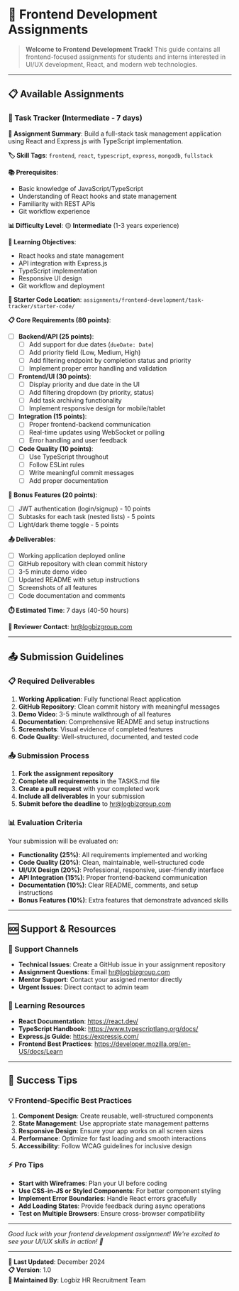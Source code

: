 # 🎨 Frontend Development Assignments

> **Welcome to Frontend Development Track!** This guide contains all frontend-focused assignments for students and interns interested in UI/UX development, React, and modern web technologies.

---

## 📋 Available Assignments

### 📂 Task Tracker (Intermediate - 7 days)

**🎯 Assignment Summary**: Build a full-stack task management application using React and Express.js with TypeScript implementation.

**🏷️ Skill Tags**: `frontend`, `react`, `typescript`, `express`, `mongodb`, `fullstack`

**📚 Prerequisites**: 
- Basic knowledge of JavaScript/TypeScript
- Understanding of React hooks and state management
- Familiarity with REST APIs
- Git workflow experience

**📊 Difficulty Level**: 🟡 **Intermediate** (1-3 years experience)

**🎯 Learning Objectives**:
- React hooks and state management
- API integration with Express.js
- TypeScript implementation
- Responsive UI design
- Git workflow and deployment

**📁 Starter Code Location**: `assignments/frontend-development/task-tracker/starter-code/`

**📋 Core Requirements (80 points)**:
- [ ] **Backend/API (25 points)**:
  - [ ] Add support for due dates (`dueDate: Date`)
  - [ ] Add priority field (Low, Medium, High)
  - [ ] Add filtering endpoint by completion status and priority
  - [ ] Implement proper error handling and validation
- [ ] **Frontend/UI (30 points)**:
  - [ ] Display priority and due date in the UI
  - [ ] Add filtering dropdown (by priority, status)
  - [ ] Add task archiving functionality
  - [ ] Implement responsive design for mobile/tablet
- [ ] **Integration (15 points)**:
  - [ ] Proper frontend-backend communication
  - [ ] Real-time updates using WebSocket or polling
  - [ ] Error handling and user feedback
- [ ] **Code Quality (10 points)**:
  - [ ] Use TypeScript throughout
  - [ ] Follow ESLint rules
  - [ ] Write meaningful commit messages
  - [ ] Add proper documentation

**🚀 Bonus Features (20 points)**:
- [ ] JWT authentication (login/signup) - 10 points
- [ ] Subtasks for each task (nested lists) - 5 points
- [ ] Light/dark theme toggle - 5 points

**📤 Deliverables**:
- [ ] Working application deployed online
- [ ] GitHub repository with clean commit history
- [ ] 3-5 minute demo video
- [ ] Updated README with setup instructions
- [ ] Screenshots of all features
- [ ] Code documentation and comments

**⏱️ Estimated Time**: 7 days (40-50 hours)

**👥 Reviewer Contact**: hr@logbizgroup.com

---

## 📤 Submission Guidelines

### 📋 Required Deliverables
1. **Working Application**: Fully functional React application
2. **GitHub Repository**: Clean commit history with meaningful messages
3. **Demo Video**: 3-5 minute walkthrough of all features
4. **Documentation**: Comprehensive README and setup instructions
5. **Screenshots**: Visual evidence of completed features
6. **Code Quality**: Well-structured, documented, and tested code

### 📤 Submission Process
1. **Fork the assignment repository**
2. **Complete all requirements** in the TASKS.md file
3. **Create a pull request** with your completed work
4. **Include all deliverables** in your submission
5. **Submit before the deadline** to hr@logbizgroup.com

### 📊 Evaluation Criteria
Your submission will be evaluated on:
- **Functionality (25%)**: All requirements implemented and working
- **Code Quality (20%)**: Clean, maintainable, well-structured code
- **UI/UX Design (20%)**: Professional, responsive, user-friendly interface
- **API Integration (15%)**: Proper frontend-backend communication
- **Documentation (10%)**: Clear README, comments, and setup instructions
- **Bonus Features (10%)**: Extra features that demonstrate advanced skills

---

## 🆘 Support & Resources

### 👥 Support Channels
- **Technical Issues**: Create a GitHub issue in your assignment repository
- **Assignment Questions**: Email hr@logbizgroup.com
- **Mentor Support**: Contact your assigned mentor directly
- **Urgent Issues**: Direct contact to admin team

### 📖 Learning Resources
- **React Documentation**: https://react.dev/
- **TypeScript Handbook**: https://www.typescriptlang.org/docs/
- **Express.js Guide**: https://expressjs.com/
- **Frontend Best Practices**: https://developer.mozilla.org/en-US/docs/Learn

---

## 🎉 Success Tips

### 💡 Frontend-Specific Best Practices
1. **Component Design**: Create reusable, well-structured components
2. **State Management**: Use appropriate state management patterns
3. **Responsive Design**: Ensure your app works on all screen sizes
4. **Performance**: Optimize for fast loading and smooth interactions
5. **Accessibility**: Follow WCAG guidelines for inclusive design

### ⚡ Pro Tips
- **Start with Wireframes**: Plan your UI before coding
- **Use CSS-in-JS or Styled Components**: For better component styling
- **Implement Error Boundaries**: Handle React errors gracefully
- **Add Loading States**: Provide feedback during async operations
- **Test on Multiple Browsers**: Ensure cross-browser compatibility

---

*Good luck with your frontend development assignment! We're excited to see your UI/UX skills in action! 🚀*

---

**📝 Last Updated**: December 2024  
**📋 Version**: 1.0  
**👥 Maintained By**: Logbiz HR Recruitment Team 